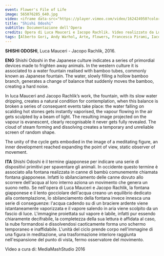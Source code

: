 ```yaml
---
event: Flower's File of Life
image: 565076285_640.jpg
video: <iframe data-src="https://player.vimeo.com/video/162424950?color=d21f1b&title=0&byline=0&portrait=0" class="lazyload" frameborder="0" allow="autoplay; fullscreen" allowfullscreen></iframe>
title: "Shishi Odoshi"
subtitle: Documentazione dell'Opera
credits: Opera di Luca Mauceri e Iacopo Rachlik. Video realizzato da Luca Mauceri e Iacopo Rachlik
tags: [Alberto Gori, Andy Warhol, Arte, Flowers, Francesca Pirami, Iacopo Rachlick, IlGattaRossa, Installazione, Krishna Biswas, Luca Mauceri, MediaMashStudio, now!, Videoarte]
---
```

**SHISHI ODOSHI**, Luca Mauceri - Jacopo Rachlik, 2016.

**ENG**
Shishi Odoshi in the Japanese culture indicates a series of primordial devices made to frighten away animals.
In the western culture it is associated to a water fountain realised with bamboo tubes, commonly known as Japanese fountain. The water, slowly filling a hollow bamboo branch, generates a change of balance that suddenly moves the bamboo, creating a hard noise.

In luca Mauceri and Jacopo Rachlik’s work, the fountain, with its slow water dripping, creates a natural condition for contemplation, when this balance is broken a series of consequent events take place: the water falling on scalding hot stones gets instantly vaporised, the vapour flowing in the air gets sculpted by a beam of light. The resulting image projected on the vapour is evanescent, clearly recognisable it never gets fully revealed. The cloud of steam forming and dissolving creates a temporary and unreliable screen of random shape.

The unity of the cycle gets embodied in the image of a meditating figure, an inner development reached expanding the point of view, static observer of movement.

**ITA**
Shishi Odoshi è il termine giapponese per indicare una serie di dispositivi primitivi per spaventare gli animali. In occidente questo termine è associato alla fontana realizzata in canne di bambù comunemente chiamata fontana giapponese. Infatti lo sbilanciamento delle canne dovuto allo scorrere dell'acqua al loro interno aziona un movimento che genera un suono netto.
Se nell'opera di Luca Mauceri e Jacopo Rachlik, la fontana giapponese e il lento gocciolare dell'acqua creano un equilibrio dedicato alla contemplazione, lo sbilanciamento della fontana invece innesca una serie di conseguenze: l'acqua cadendo su di un braciere ardente viene istantaneamente vaporizzata e il vapore salendo in aria viene scolpito da un fascio di luce. L'immagine proiettata sul vapore è labile, infatti pur essendo chiaramente decifrabile, la completezza della sua lettura è affidata al caso, la nube formandosi e dissolvendosi caoticamente forma uno schermo temporaneo e inaffidabile.
L'unità del ciclo prende corpo nell'immagine di una figura in meditazione, una trasformazione interiore raggiunta nell'espansione del punto di vista, fermo osservatore del movimento.

Video a cura di: MediaMashStudio 2016
